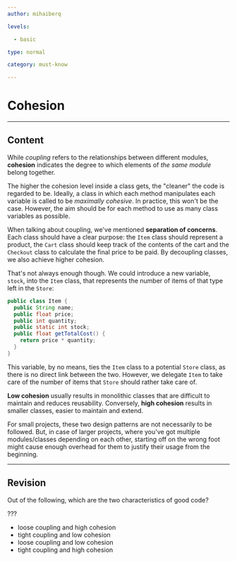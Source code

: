 ```yaml
---
author: mihaiberq

levels:

  - basic

type: normal

category: must-know

---
```

# Cohesion

---
## Content

While *coupling* refers to the relationships between different modules, **cohesion** indicates the degree to which elements of *the same module* belong together.

The higher the cohesion level inside a class gets, the "cleaner" the code is regarded to be. Ideally, a class in which each method manipulates each variable is called to be *maximally cohesive*. In practice, this won't be the case. However, the aim should be for each method to use as many class variables as possible.

When talking about coupling, we've mentioned **separation of concerns**. Each class should have a clear purpose: the `Item` class should represent a product, the `Cart` class should keep track of the contents of the cart and the `Checkout` class to calculate the final price to be paid. By decoupling classes, we also achieve higher cohesion.

That's not always enough though. We could introduce a new variable, `stock`, into the `Item` class, that represents the number of items of that type left in the `Store`:
```java
public class Item {
  public String name;
  public float price;
  public int quantity;
  public static int stock;
  public float getTotalCost() {
    return price * quantity;
  }
}
```
This variable, by no means, ties the `Item` class to a potential `Store` class, as there is no direct link between the two.  However, we delegate `Item` to take care of the number of items that `Store` should rather take care of.

**Low cohesion** usually results in monolithic classes that are difficult to maintain and reduces reusability. Conversely, **high cohesion** results in smaller classes, easier to maintain and extend.

For small projects, these two design patterns are not necessarily to be followed. But, in case of larger projects, where you've got multiple modules/classes depending on each other, starting off on the wrong foot might cause enough overhead for them to justify their usage from the beginning.


---
## Revision

Out of the following, which are the two characteristics of good code?

???

* loose coupling and high cohesion
* tight coupling and low cohesion
* loose coupling and low cohesion
* tight coupling and high cohesion
